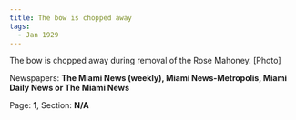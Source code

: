 ```yaml
---  
title: The bow is chopped away  
tags:  
  - Jan 1929  
---  
```

  
The bow is chopped away during removal of the Rose Mahoney. [Photo]  
  
Newspapers: **The Miami News (weekly), Miami News-Metropolis, Miami Daily News or The Miami News**  
  
Page: **1**, Section: **N/A** 
